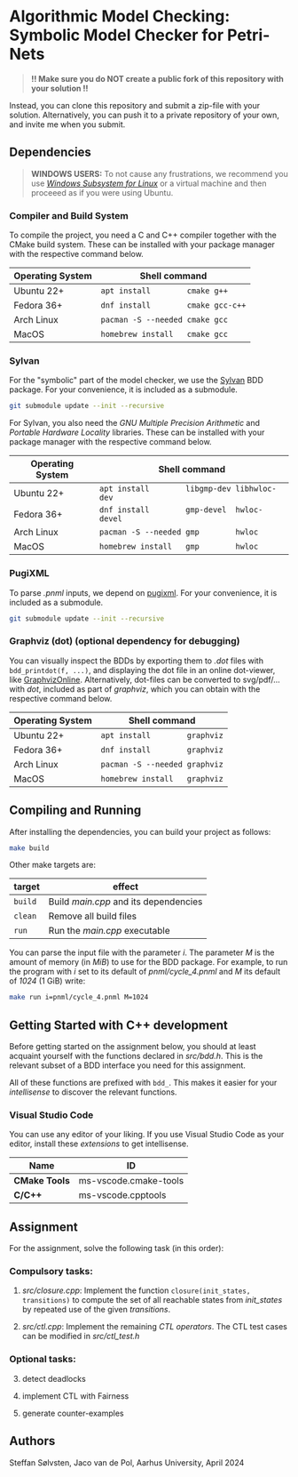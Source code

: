 # Algorithmic Model Checking: Symbolic Model Checker for Petri-Nets

> **!! Make sure you do NOT create a public fork of this repository with your solution !!**

Instead, you can clone this repository and submit a zip-file with your solution.
Alternatively, you can push it to a private repository of your own, and invite me when you submit.

## Dependencies

> **WINDOWS USERS:** To not cause any frustrations, we recommend you use [*Windows Subsystem for
> Linux*](https://learn.microsoft.com/en-us/windows/wsl/install) or a virtual machine and then
> proceeed as if you were using Ubuntu.

### Compiler and Build System

To compile the project, you need a C and C++ compiler together with the CMake build system. These
can be installed with your package manager with the respective command below.

| Operating System | Shell command                      |
|------------------|------------------------------------|
| Ubuntu 22+       | `apt install        cmake g++    ` |
| Fedora 36+       | `dnf install        cmake gcc-c++` |
| Arch Linux       | `pacman -S --needed cmake gcc    ` |
| MacOS            | `homebrew install   cmake gcc    ` |

### Sylvan

For the "symbolic" part of the model checker, we use the
[Sylvan](https://github.com/trolando/sylvan) BDD package. For your convenience, it is included as a
submodule.
```bash
git submodule update --init --recursive
```

For Sylvan, you also need the *GNU Multiple Precision Arithmetic* and *Portable Hardware Locality*
libraries. These can be installed with your package manager with the respective command below.

| Operating System | Shell command                                |
|------------------|----------------------------------------------|
| Ubuntu 22+       | `apt install        libgmp-dev libhwloc-dev` |
| Fedora 36+       | `dnf install        gmp-devel  hwloc-devel ` |
| Arch Linux       | `pacman -S --needed gmp        hwloc       ` |
| MacOS            | `homebrew install   gmp        hwloc       ` |

### PugiXML

To parse *.pnml* inputs, we depend on [pugixml](https://github.com/zeux/pugixml). For your
convenience, it is included as a submodule.

```bash
git submodule update --init --recursive
```

### Graphviz (dot) (optional dependency for debugging)

You can visually inspect the BDDs by exporting them to *.dot* files with `bdd_printdot(f, ...)`,
and displaying the dot file in an online dot-viewer, like [GraphvizOnline](https://dreampuf.github.io/GraphvizOnline).
Alternatively, dot-files can be converted to svg/pdf/... with *dot*, included as part of *graphviz*, which you can obtain with the respective command below.

| Operating System | Shell command                 |
|------------------|-------------------------------|
| Ubuntu 22+       | `apt install        graphviz` |
| Fedora 36+       | `dnf install        graphviz` |
| Arch Linux       | `pacman -S --needed graphviz` |
| MacOS            | `homebrew install   graphviz` |

## Compiling and Running

After installing the dependencies, you can build your project as follows:

```bash
make build
```

Other make targets are:

| target  | effect                                |
|---------|---------------------------------------|
| `build` | Build *main.cpp* and its dependencies |
| `clean` | Remove all build files                |
| `run`   | Run the *main.cpp* executable         |

You can parse the input file with the parameter *i*. The parameter *M* is the amount of memory (in
*MiB*) to use for the BDD package. For example, to run the program with *i* set to its default of
*pnml/cycle_4.pnml* and *M* its default of *1024* (1 GiB) write:

```bash
make run i=pnml/cycle_4.pnml M=1024
```

## Getting Started with C++ development

Before getting started on the assignment below, you should at least
acquaint yourself with the functions declared in *src/bdd.h*. This is the relevant subset of a BDD
interface you need for this assignment.

All of these functions are prefixed with `bdd_`. This makes it easier for your *intellisense* to
discover the relevant functions.

### Visual Studio Code

You can use any editor of your liking. 
If you use Visual Studio Code as your editor, install these *extensions* to get intellisense.

| Name                         | ID                        |
|------------------------------|---------------------------|
| **CMake Tools**              | ms-vscode.cmake-tools     |
| **C/C++**                    | ms-vscode.cpptools        |

## Assignment

For the assignment, solve the following task (in this order):

### Compulsory tasks:

1. *src/closure.cpp*: Implement the function `closure(init_states, transitions)` to compute the set
   of all reachable states from *init_states* by repeated use of the given *transitions*.

2. *src/ctl.cpp*: Implement the remaining *CTL operators*. The CTL test cases can be modified in *src/ctl_test.h*

### Optional tasks:

3. detect deadlocks

4. implement CTL with Fairness

5. generate counter-examples

## Authors

Steffan Sølvsten, Jaco van de Pol, Aarhus University, April 2024